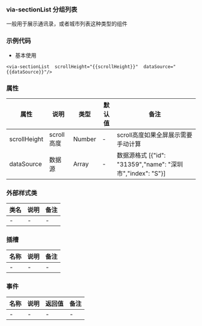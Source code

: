 ### via-sectionList  分组列表
   一般用于展示通讯录，或者城市列表这种类型的组件


### 示例代码
* 基本使用
```
<via-sectionList  scrollHeight="{{scrollHeight}}"  dataSource="{{dataSource}}"/>
```
 
 


### 属性
| 属性 | 说明 | 类型 | 默认值 | 备注 | 
| --- | --- | --- | --- | --- |
| scrollHeight | scroll高度 | Number | - | scroll高度如果全屏展示需要手动计算 |
| dataSource | 数据源 | Array | - | 数据源格式 [{"id": "31359","name": "深圳市","index": "S"}]  |
 
 

 

### 外部样式类
| 类名 | 说明 | 备注 | 
| --- | --- | --- |
| - | - | -  |
 



### 插槽
| 名称 | 说明 | 备注 |
| --- | --- |--- |
 | -| - | - |  


### 事件
| 名称 | 说明 | 返回值 | 备注 |
| --- | --- | --- | --- |
| -| - | - | -   |



